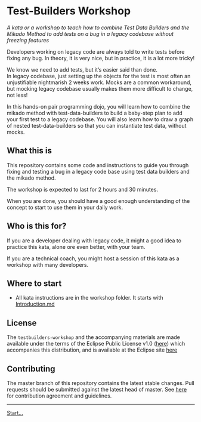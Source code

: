 # Test-Builders Workshop

_A kata or a workshop to teach how to combine Test Data Builders and the Mikado
Method to add tests on a bug in a legacy codebase without freezing features_

Developers working on legacy code are always told to write tests before fixing 
any bug. In theory, it is very nice, but in practice, it is a lot more tricky!

We know we need to add tests, but it’s easier said than done.  
In legacy codebase, just setting up the objects for the test is most often an 
unjustifiable nightmarish 2 weeks work. Mocks are a common workaround, but 
mocking legacy codebase usually makes them more difficult to change, not less!

In this hands-on pair programming dojo, you will learn how to combine the 
mikado method with test-data-builders to build a baby-step plan to add your
first test to a legacy codebase. You will also learn how to draw a graph of
nested test-data-builders so that you can instantiate test data, without mocks.

## What this is

This repository contains some code and instructions to guide you through fixing
and testing a bug in a legacy code base using test data builders and the mikado
method.

The workshop is expected to last for 2 hours and 30 minutes.

When you are done, you should have a good enough understanding of the concept
to start to use them in your daily work.

## Who is this for?

If you are a developer dealing with legacy code, it might a good idea to
practice this kata, alone ore even better, with your team.

If you are a technical coach, you might host a session of this kata as a 
workshop with many developers.

## Where to start

* All kata instructions are in the workshop folder. It starts with
[Introduction.md](./workshop/1%20-%20Introduction.md)

## License

The `testbuilders-workshop` and the accompanying materials are made available 
under the terms of the Eclipse Public License v1.0 ([here](LICENSE.txt)) which 
accompanies this distribution, and is available at the Eclipse site [here](http://www.eclipse.org/legal/epl-v10.html)

## Contributing 

The master branch of this repository contains the latest stable changes. Pull 
requests should be submitted against the latest head of master. See 
[here](https://github.com/murex/contribution) for contribution agreement and guidelines.

----
[Start...](./workshop/1%20-%20Introduction.md)